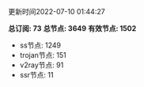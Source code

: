 更新时间2022-07-10 01:44:27

**总订阅: 73**
**总节点: 3649**
**有效节点: 1502**
- ss节点: 1249
- trojan节点: 151
- v2ray节点: 91
- ssr节点: 11
